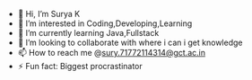 - 👋 Hi, I’m Surya K
- 👀 I’m interested in Coding,Developing,Learning
- 🌱 I’m currently learning Java,Fullstack
- 💞️ I’m looking to collaborate with where i can i get knowledge 
- 📫 How to reach me @sury.71772114314@gct.ac.in
- ⚡ Fun fact: Biggest procrastinator

<!---
Spicydark/Spicydark is a ✨ special ✨ repository because its `README.md` (this file) appears on your GitHub profile.
You can click the Preview link to take a look at your changes.
--->
